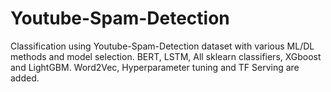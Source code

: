 # Youtube-Spam-Detection

Classification using Youtube-Spam-Detection dataset with various ML/DL methods and model selection.
BERT, LSTM, All sklearn classifiers, XGboost and LightGBM.
Word2Vec, Hyperparameter tuning and TF Serving are added.
